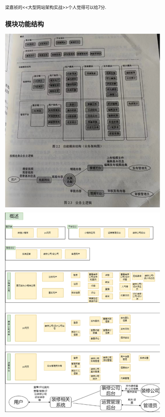 梁嘉祯的<<大型网站架构实战>>个人觉得可以给7分.

## 模块功能结构
![](../files/Pasted%20image%2020221029121022.png)


![](../files/Pasted%20image%2020221115134546.png)